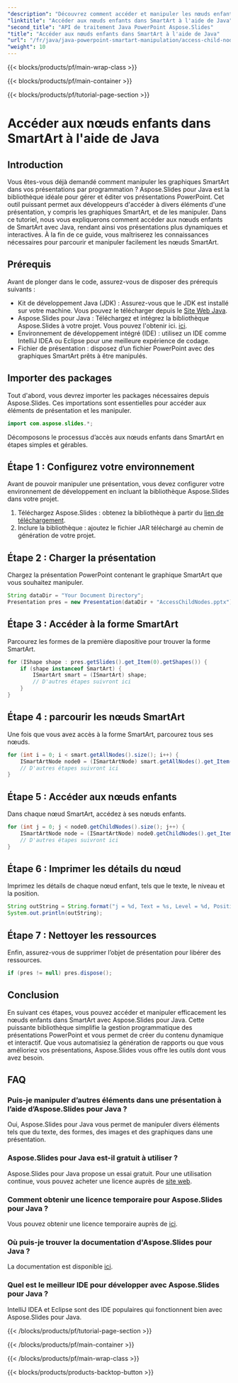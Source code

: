 ```yaml
---
"description": "Découvrez comment accéder et manipuler les nœuds enfants dans SmartArt à l'aide d'Aspose.Slides pour Java avec ce guide étape par étape."
"linktitle": "Accéder aux nœuds enfants dans SmartArt à l'aide de Java"
"second_title": "API de traitement Java PowerPoint Aspose.Slides"
"title": "Accéder aux nœuds enfants dans SmartArt à l'aide de Java"
"url": "/fr/java/java-powerpoint-smartart-manipulation/access-child-nodes-smartart-java/"
"weight": 10
---
```


{{< blocks/products/pf/main-wrap-class >}}

{{< blocks/products/pf/main-container >}}

{{< blocks/products/pf/tutorial-page-section >}}

# Accéder aux nœuds enfants dans SmartArt à l'aide de Java

## Introduction
Vous êtes-vous déjà demandé comment manipuler les graphiques SmartArt dans vos présentations par programmation ? Aspose.Slides pour Java est la bibliothèque idéale pour gérer et éditer vos présentations PowerPoint. Cet outil puissant permet aux développeurs d'accéder à divers éléments d'une présentation, y compris les graphiques SmartArt, et de les manipuler. Dans ce tutoriel, nous vous expliquerons comment accéder aux nœuds enfants de SmartArt avec Java, rendant ainsi vos présentations plus dynamiques et interactives. À la fin de ce guide, vous maîtriserez les connaissances nécessaires pour parcourir et manipuler facilement les nœuds SmartArt.
## Prérequis
Avant de plonger dans le code, assurez-vous de disposer des prérequis suivants :
- Kit de développement Java (JDK) : Assurez-vous que le JDK est installé sur votre machine. Vous pouvez le télécharger depuis le [Site Web Java](https://www.oracle.com/java/technologies/javase-downloads.html).
- Aspose.Slides pour Java : Téléchargez et intégrez la bibliothèque Aspose.Slides à votre projet. Vous pouvez l'obtenir ici. [ici](https://releases.aspose.com/slides/java/).
- Environnement de développement intégré (IDE) : utilisez un IDE comme IntelliJ IDEA ou Eclipse pour une meilleure expérience de codage.
- Fichier de présentation : disposez d’un fichier PowerPoint avec des graphiques SmartArt prêts à être manipulés.
## Importer des packages
Tout d'abord, vous devrez importer les packages nécessaires depuis Aspose.Slides. Ces importations sont essentielles pour accéder aux éléments de présentation et les manipuler.
```java
import com.aspose.slides.*;
```
Décomposons le processus d’accès aux nœuds enfants dans SmartArt en étapes simples et gérables.
## Étape 1 : Configurez votre environnement
Avant de pouvoir manipuler une présentation, vous devez configurer votre environnement de développement en incluant la bibliothèque Aspose.Slides dans votre projet.
1. Téléchargez Aspose.Slides : obtenez la bibliothèque à partir du [lien de téléchargement](https://releases.aspose.com/slides/java/).
2. Inclure la bibliothèque : ajoutez le fichier JAR téléchargé au chemin de génération de votre projet.
## Étape 2 : Charger la présentation
Chargez la présentation PowerPoint contenant le graphique SmartArt que vous souhaitez manipuler.
```java
String dataDir = "Your Document Directory";
Presentation pres = new Presentation(dataDir + "AccessChildNodes.pptx");
```
## Étape 3 : Accéder à la forme SmartArt
Parcourez les formes de la première diapositive pour trouver la forme SmartArt.
```java
for (IShape shape : pres.getSlides().get_Item(0).getShapes()) {
    if (shape instanceof SmartArt) {
        ISmartArt smart = (ISmartArt) shape;
        // D'autres étapes suivront ici
    }
}
```
## Étape 4 : parcourir les nœuds SmartArt
Une fois que vous avez accès à la forme SmartArt, parcourez tous ses nœuds.
```java
for (int i = 0; i < smart.getAllNodes().size(); i++) {
    ISmartArtNode node0 = (ISmartArtNode) smart.getAllNodes().get_Item(i);
    // D'autres étapes suivront ici
}
```
## Étape 5 : Accéder aux nœuds enfants
Dans chaque nœud SmartArt, accédez à ses nœuds enfants.
```java
for (int j = 0; j < node0.getChildNodes().size(); j++) {
    ISmartArtNode node = (ISmartArtNode) node0.getChildNodes().get_Item(j);
    // D'autres étapes suivront ici
}
```
## Étape 6 : Imprimer les détails du nœud
Imprimez les détails de chaque nœud enfant, tels que le texte, le niveau et la position.
```java
String outString = String.format("j = %d, Text = %s, Level = %d, Position = %d", j, node.getTextFrame().getText(), node.getLevel(), node.getPosition());
System.out.println(outString);
```
## Étape 7 : Nettoyer les ressources
Enfin, assurez-vous de supprimer l’objet de présentation pour libérer des ressources.
```java
if (pres != null) pres.dispose();
```
## Conclusion
En suivant ces étapes, vous pouvez accéder et manipuler efficacement les nœuds enfants dans SmartArt avec Aspose.Slides pour Java. Cette puissante bibliothèque simplifie la gestion programmatique des présentations PowerPoint et vous permet de créer du contenu dynamique et interactif. Que vous automatisiez la génération de rapports ou que vous amélioriez vos présentations, Aspose.Slides vous offre les outils dont vous avez besoin.
## FAQ
### Puis-je manipuler d’autres éléments dans une présentation à l’aide d’Aspose.Slides pour Java ?
Oui, Aspose.Slides pour Java vous permet de manipuler divers éléments tels que du texte, des formes, des images et des graphiques dans une présentation.
### Aspose.Slides pour Java est-il gratuit à utiliser ?
Aspose.Slides pour Java propose un essai gratuit. Pour une utilisation continue, vous pouvez acheter une licence auprès de [site web](https://purchase.aspose.com/buy).
### Comment obtenir une licence temporaire pour Aspose.Slides pour Java ?
Vous pouvez obtenir une licence temporaire auprès de [ici](https://purchase.aspose.com/temporary-license/).
### Où puis-je trouver la documentation d'Aspose.Slides pour Java ?
La documentation est disponible [ici](https://reference.aspose.com/slides/java/).
### Quel est le meilleur IDE pour développer avec Aspose.Slides pour Java ?
IntelliJ IDEA et Eclipse sont des IDE populaires qui fonctionnent bien avec Aspose.Slides pour Java.

{{< /blocks/products/pf/tutorial-page-section >}}

{{< /blocks/products/pf/main-container >}}

{{< /blocks/products/pf/main-wrap-class >}}

{{< blocks/products/products-backtop-button >}}